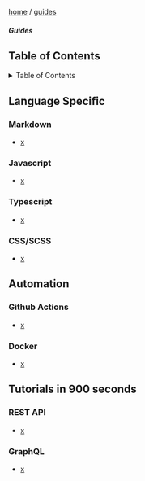 <p><a href="/">home</a> / <a href="/guides">guides</a></p>
<div class="rainbow-retro"></div>
<h5 class="header-rainbow-retro">Guides</h5>
<div class="guides">

## Table of Contents
<details>

  <summary>Table of Contents</summary>

  <h2>Table of Contents</h2>

  <ul>
    <li><a href="#table-of-contents">Table of Contents</a><li>
    <li><a href="#language-specific">Language Specific</a><li>
    <ul>
      <li><a href="#markdown">Markdown</a><li>
      <li><a href="#javascript">Javascript</a><li>
      <li><a href="#typescript">Typescript</a><li>
      <li><a href="">CSS/SCSS</a><li>
    </ul>
    <li><a href="#automation">Automation</a><li>
    <ul>
      <li><a href="#github-actions">Github Actions</a><li>
      <li><a href="#docker">Docker</a><li>
    </ul>
    <li><a href="#tutorials-in-900-seconds">Tutorials in 900 seconds</a><li>
    <ul>
      <li><a href="#rest-api">REST APIs</a><li>
      <li><a href="#graphql">GraphQL</a><li>
    </ul>
  </ul>

</details>

## Language Specific

### Markdown

 * [x](x)

### Javascript

 * [x](x)

### Typescript

 * [x](x)

### CSS/SCSS

 * [x](x)

## Automation

### Github Actions

 * [x](x)

### Docker

 * [x](x)


## Tutorials in 900 seconds

### REST API

 * [x](x)

### GraphQL

 * [x](x)



</div>
